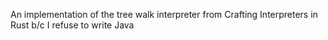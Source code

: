 An implementation of the tree walk interpreter from Crafting Interpreters in Rust b/c I refuse to write Java